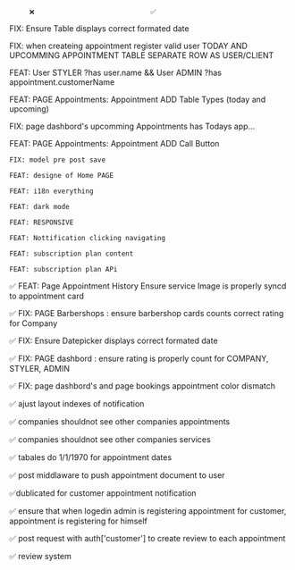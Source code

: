          ❌                             ✅

FIX: Ensure Table displays correct formated date

FIX: when createing appointment register valid user TODAY AND UPCOMMING APPOINTMENT TABLE SEPARATE ROW AS USER/CLIENT

FEAT: User STYLER ?has user.name && User ADMIN ?has appointment.customerName

FEAT: PAGE Appointments: Appointment ADD Table Types (today and upcoming)

FIX: page dashbord's upcomming Appointments has Todays app...

FEAT: PAGE Appointments: Appointment ADD Call Button

    FIX: model pre post save

    FEAT: designe of Home PAGE

    FEAT: i18n everything

    FEAT: dark mode

    FEAT: RESPONSIVE

    FEAT: Nottification clicking navigating

    FEAT: subscription plan content

    FEAT: subscription plan APi

✅ FEAT: Page Appointment History Ensure service Image is properly syncd to appointment card

✅ FIX: PAGE Barbershops : ensure barbershop cards counts correct rating for Company

✅ FIX: Ensure Datepicker displays correct formated date

✅ FIX: PAGE dashbord : ensure rating is properly count for COMPANY, STYLER, ADMIN

✅ FIX: page dashbord's and page bookings appointment color dismatch

✅ ajust layout indexes of notification

✅ companies shouldnot see other companies appointments

✅ companies shouldnot see other companies services

✅ tabales do 1/1/1970 for appointment dates

✅ post middlaware to push appointment document to user

✅dublicated for customer appointment notification

✅ ensure that when logedin admin is registering appointment for customer, appointment is registering for himself

✅ post request with auth['customer'] to create review to each appointment

✅ review system
